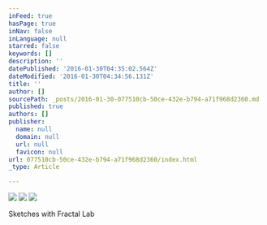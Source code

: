 ```yaml
---
inFeed: true
hasPage: true
inNav: false
inLanguage: null
starred: false
keywords: []
description: ''
datePublished: '2016-01-30T04:35:02.564Z'
dateModified: '2016-01-30T04:34:56.131Z'
title: ''
author: []
sourcePath: _posts/2016-01-30-077510cb-50ce-432e-b794-a71f968d2360.md
published: true
authors: []
publisher:
  name: null
  domain: null
  url: null
  favicon: null
url: 077510cb-50ce-432e-b794-a71f968d2360/index.html
_type: Article

---
```

![](https://the-grid-user-content.s3-us-west-2.amazonaws.com/c048e29e-e844-4d07-80e1-7a8bfe9bf20f.jpg)
![](https://the-grid-user-content.s3-us-west-2.amazonaws.com/d741a5a8-db14-4012-8375-8a5a09401a1d.jpg)
![](https://the-grid-user-content.s3-us-west-2.amazonaws.com/41e61697-c460-4e91-a148-dcb8189bca82.jpg)

Sketches with Fractal Lab